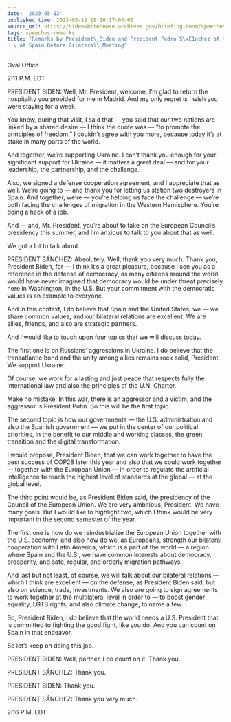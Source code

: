 ```yaml
---
date: '2023-05-12'
published_time: 2023-05-12 19:20:37-04:00
source_url: https://bidenwhitehouse.archives.gov/briefing-room/speeches-remarks/2023/05/12/remarks-by-president-biden-and-president-pedro-sanchez-of-the-government-of-spain-before-bilateral-meeting/
tags: speeches-remarks
title: "Remarks by President\_Biden and President Pedro S\xE1nchez of the Government\
  \ of Spain Before Bilateral\_Meeting"
---
```

 
Oval Office

2:11 P.M. EDT

PRESIDENT BIDEN: Well, Mr. President, welcome. I’m glad to return the
hospitality you provided for me in Madrid. And my only regret is I wish
you were staying for a week.

You know, during that visit, I said that — you said that our two nations
are linked by a shared desire — I think the quote was — “to promote the
principles of freedom.” I couldn’t agree with you more, because today
it’s at stake in many parts of the world.

And together, we’re supporting Ukraine. I can’t thank you enough for
your significant support for Ukraine — it matters a great deal — and for
your leadership, the partnership, and the challenge.

Also, we signed a defense cooperation agreement, and I appreciate that
as well. We’re going to — and thank you for letting us station two
destroyers in Spain. And together, we’re — you’re helping us face the
challenge — we’re both facing the challenges of migration in the Western
Hemisphere. You’re doing a heck of a job.

And — and, Mr. President, you’re about to take on the European Council’s
presidency this summer, and I’m anxious to talk to you about that as
well.

We got a lot to talk about.

PRESIDENT SÁNCHEZ: Absolutely. Well, thank you very much. Thank you,
President Biden, for — I think it’s a great pleasure, because I see you
as a reference in the defense of democracy, as many citizens around the
world would have never imagined that democracy would be under threat
precisely here in Washington, in the U.S. But your commitment with the
democratic values is an example to everyone.

And in this context, I do believe that Spain and the United States, we —
we share common values, and our bilateral relations are excellent. We
are allies, friends, and also are strategic partners.

And I would like to touch upon four topics that we will discuss today.

The first one is on Russians’ aggressions in Ukraine. I do believe that
the transatlantic bond and the unity among allies remains rock solid,
President. We support Ukraine.

Of course, we work for a lasting and just peace that respects fully the
international law and also the principles of the U.N. Charter.

Make no mistake: In this war, there is an aggressor and a victim, and
the aggressor is President Putin. So this will be the first topic.

The second topic is how our governments — the U.S. administration and
also the Spanish government — we put in the center of our political
priorities, in the benefit to our middle and working classes, the green
transition and the digital transformation.

I would propose, President Biden, that we can work together to have the
best success of COP28 later this year and also that we could work
together — together with the European Union — in order to regulate the
artificial intelligence to reach the highest level of standards at the
global — at the global level.

The third point would be, as President Biden said, the presidency of the
Council of the European Union. We are very ambitious, President. We have
many goals. But I would like to highlight two, which I think would be
very important in the second semester of the year.

The first one is how do we reindustrialize the European Union together
with the U.S. economy, and also how do we, as Europeans, strength our
bilateral cooperation with Latin America, which is a part of the world —
a region where Spain and the U.S., we have common interests about
democracy, prosperity, and safe, regular, and orderly migration
pathways.

And last but not least, of course, we will talk about our bilateral
relations — which I think are excellent — on the defense, as President
Biden said, but also on science, trade, investments. We also are going
to sign agreements to work together at the multilateral level in order
to — to boost gender equality, LGTB rights, and also climate change, to
name a few.

So, President Biden, I do believe that the world needs a U.S. President
that is committed to fighting the good fight, like you do. And you can
count on Spain in that endeavor.

So let’s keep on doing this job.

PRESIDENT BIDEN: Well, partner, I do count on it. Thank you.

PRESIDENT SÁNCHEZ: Thank you.

PRESIDENT BIDEN: Thank you.

PRESIDENT SÁNCHEZ: Thank you very much.

2:16 P.M. EDT
